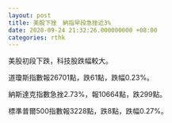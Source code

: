 ```yaml
---
layout: post
title: 美股下挫　納指早段急挫近3%
date: 2020-09-24 21:32:26.000000000 +08:00
categories: rthk
---
```


美股初段下跌，科技股跌幅較大。

道瓊斯指數報26701點，跌61點，跌幅0.23%。

納斯達克指數急挫2.73%，報10664點，跌299點。

標準普爾500指數報3228點，跌8點，跌幅0.27%。
